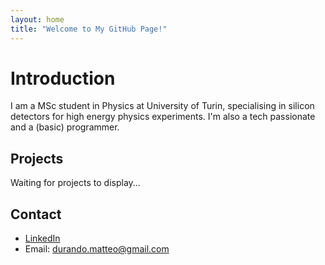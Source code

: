 ```yaml
---
layout: home
title: "Welcome to My GitHub Page!"
---
```

# Introduction

I am a MSc student in Physics at University of Turin, specialising in silicon detectors for high energy physics experiments. I'm also a tech passionate and a (basic) programmer.

## Projects
Waiting for projects to display...

## Contact
- [LinkedIn](https://www.linkedin.com/in/matteodurando)
- Email: durando.matteo@gmail.com

